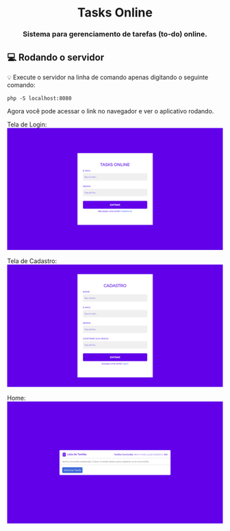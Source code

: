 <h1 align="center">
  Tasks Online 
</h1>

<h3 align="center">
    Sistema para gerenciamento de tarefas (to-do) online.
</h3>

## :computer: Rodando o servidor

:bulb: Execute o servidor na linha de comando apenas digitando o seguinte comando:

```
php -S localhost:8080
```

Agora você pode acessar o link no navegador e ver o aplicativo rodando.

Tela de Login:
<img src="images/login.png" width="800">

Tela de Cadastro:
<img src="images/register.png" width="800">

Home:
<img src="images/home.png" width="800">
